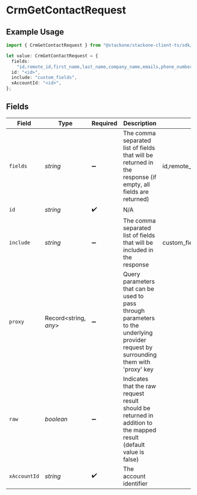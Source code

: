 # CrmGetContactRequest

## Example Usage

```typescript
import { CrmGetContactRequest } from "@stackone/stackone-client-ts/sdk/models/operations";

let value: CrmGetContactRequest = {
  fields:
    "id,remote_id,first_name,last_name,company_name,emails,phone_numbers,deal_ids,remote_deal_ids,account_ids,remote_account_ids,custom_fields,created_at,updated_at",
  id: "<id>",
  include: "custom_fields",
  xAccountId: "<id>",
};
```

## Fields

| Field                                                                                                                                                           | Type                                                                                                                                                            | Required                                                                                                                                                        | Description                                                                                                                                                     | Example                                                                                                                                                         |
| --------------------------------------------------------------------------------------------------------------------------------------------------------------- | --------------------------------------------------------------------------------------------------------------------------------------------------------------- | --------------------------------------------------------------------------------------------------------------------------------------------------------------- | --------------------------------------------------------------------------------------------------------------------------------------------------------------- | --------------------------------------------------------------------------------------------------------------------------------------------------------------- |
| `fields`                                                                                                                                                        | *string*                                                                                                                                                        | :heavy_minus_sign:                                                                                                                                              | The comma separated list of fields that will be returned in the response (if empty, all fields are returned)                                                    | id,remote_id,first_name,last_name,company_name,emails,phone_numbers,deal_ids,remote_deal_ids,account_ids,remote_account_ids,custom_fields,created_at,updated_at |
| `id`                                                                                                                                                            | *string*                                                                                                                                                        | :heavy_check_mark:                                                                                                                                              | N/A                                                                                                                                                             |                                                                                                                                                                 |
| `include`                                                                                                                                                       | *string*                                                                                                                                                        | :heavy_minus_sign:                                                                                                                                              | The comma separated list of fields that will be included in the response                                                                                        | custom_fields                                                                                                                                                   |
| `proxy`                                                                                                                                                         | Record<string, *any*>                                                                                                                                           | :heavy_minus_sign:                                                                                                                                              | Query parameters that can be used to pass through parameters to the underlying provider request by surrounding them with 'proxy' key                            |                                                                                                                                                                 |
| `raw`                                                                                                                                                           | *boolean*                                                                                                                                                       | :heavy_minus_sign:                                                                                                                                              | Indicates that the raw request result should be returned in addition to the mapped result (default value is false)                                              |                                                                                                                                                                 |
| `xAccountId`                                                                                                                                                    | *string*                                                                                                                                                        | :heavy_check_mark:                                                                                                                                              | The account identifier                                                                                                                                          |                                                                                                                                                                 |